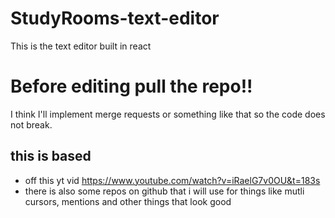# StudyRooms-text-editor
This is the text editor built in react 

# Before editing pull the repo!!
I think I'll implement merge requests or something like that so the code does not break.

## this is based 
- off this yt vid https://www.youtube.com/watch?v=iRaelG7v0OU&t=183s
- there is also some repos on github that i will use for things like mutli cursors, mentions and other things that look good

